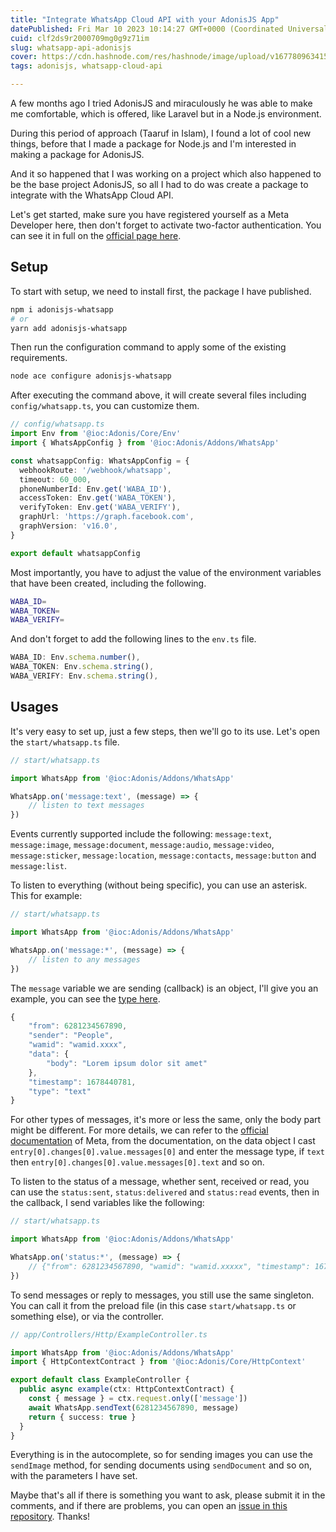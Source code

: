 ```yaml
---
title: "Integrate WhatsApp Cloud API with your AdonisJS App"
datePublished: Fri Mar 10 2023 10:14:27 GMT+0000 (Coordinated Universal Time)
cuid: clf2ds9r2000709mg0g9z71im
slug: whatsapp-api-adonisjs
cover: https://cdn.hashnode.com/res/hashnode/image/upload/v1677809634151/2bf6f3a0-8855-4e7a-8528-0876a0a27f9f.png
tags: adonisjs, whatsapp-cloud-api

---
```


A few months ago I tried AdonisJS and miraculously he was able to make me comfortable, which is offered, like Laravel but in a Node.js environment.

During this period of approach (Taaruf in Islam), I found a lot of cool new things, before that I made a package for Node.js and I'm interested in making a package for AdonisJS.

And it so happened that I was working on a project which also happened to be the base project AdonisJS, so all I had to do was create a package to integrate with the WhatsApp Cloud API.

Let's get started, make sure you have registered yourself as a Meta Developer here, then don't forget to activate two-factor authentication. You can see it in full on the [official page here](https://developers.facebook.com/docs/whatsapp/cloud-api/get-started).

## Setup

To start with setup, we need to install first, the package I have published.

```bash
npm i adonisjs-whatsapp
# or
yarn add adonisjs-whatsapp
```

Then run the configuration command to apply some of the existing requirements.

```bash
node ace configure adonisjs-whatsapp
```

After executing the command above, it will create several files including `config/whatsapp.ts`, you can customize them.

```typescript
// config/whatsapp.ts
import Env from '@ioc:Adonis/Core/Env'
import { WhatsAppConfig } from '@ioc:Adonis/Addons/WhatsApp'

const whatsappConfig: WhatsAppConfig = {
  webhookRoute: '/webhook/whatsapp',
  timeout: 60_000,
  phoneNumberId: Env.get('WABA_ID'),
  accessToken: Env.get('WABA_TOKEN'),
  verifyToken: Env.get('WABA_VERIFY'),
  graphUrl: 'https://graph.facebook.com',
  graphVersion: 'v16.0',
}

export default whatsappConfig
```

Most importantly, you have to adjust the value of the environment variables that have been created, including the following.

```bash
WABA_ID=
WABA_TOKEN=
WABA_VERIFY=
```

And don't forget to add the following lines to the `env.ts` file.

```typescript
WABA_ID: Env.schema.number(),
WABA_TOKEN: Env.schema.string(),
WABA_VERIFY: Env.schema.string(),
```

## Usages

It's very easy to set up, just a few steps, then we'll go to its use. Let's open the `start/whatsapp.ts` file.

```typescript
// start/whatsapp.ts

import WhatsApp from '@ioc:Adonis/Addons/WhatsApp'

WhatsApp.on('message:text', (message) => {
    // listen to text messages
})
```

Events currently supported include the following: `message:text`, `message:image`, `message:document`, `message:audio`, `message:video`, `message:sticker`, `message:location`, `message:contacts`, `message:button` and `message:list`.

To listen to everything (without being specific), you can use an asterisk. This for example:

```typescript
// start/whatsapp.ts

import WhatsApp from '@ioc:Adonis/Addons/WhatsApp'

WhatsApp.on('message:*', (message) => {
    // listen to any messages
})
```

The `message` variable we are sending (callback) is an object, I'll give you an example, you can see the [type here](https://github.com/sooluh/adonisjs-whatsapp/blob/main/adonis-typings/whatsapp.ts#L142).

```typescript
{
    "from": 6281234567890,
    "sender": "People",
    "wamid": "wamid.xxxx",
    "data": {
        "body": "Lorem ipsum dolor sit amet"
    },
    "timestamp": 1678440781,
    "type": "text"
}
```

For other types of messages, it's more or less the same, only the body part might be different. For more details, we can refer to the [official documentation](https://developers.facebook.com/docs/whatsapp/cloud-api/webhooks/payload-examples) of Meta, from the documentation, on the data object I cast `entry[0].changes[0].value.messages[0]` and enter the message type, if `text` then `entry[0].changes[0].value.messages[0].text` and so on.

To listen to the status of a message, whether sent, received or read, you can use the `status:sent`, `status:delivered` and `status:read` events, then in the callback, I send variables like the following:

```typescript
// start/whatsapp.ts

import WhatsApp from '@ioc:Adonis/Addons/WhatsApp'

WhatsApp.on('status:*', (message) => {
    // {"from": 6281234567890, "wamid": "wamid.xxxxx", "timestamp": 1678440781, "status": "read"}
})
```

To send messages or reply to messages, you still use the same singleton. You can call it from the preload file (in this case `start/whatsapp.ts` or something else), or via the controller.

```typescript
// app/Controllers/Http/ExampleController.ts

import WhatsApp from '@ioc:Adonis/Addons/WhatsApp'
import { HttpContextContract } from '@ioc:Adonis/Core/HttpContext'

export default class ExampleController {
  public async example(ctx: HttpContextContract) {
    const { message } = ctx.request.only(['message'])
    await WhatsApp.sendText(6281234567890, message)
    return { success: true }
  }
}
```

Everything is in the autocomplete, so for sending images you can use the `sendImage` method, for sending documents using `sendDocument` and so on, with the parameters I have set.

Maybe that's all if there is something you want to ask, please submit it in the comments, and if there are problems, you can open an [issue in this repository](https://github.com/sooluh/adonisjs-whatsapp/issues). Thanks!